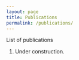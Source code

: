 ```yaml
---
layout: page
title: Publications
permalink: /publications/
---
```


List of publications

1. Under construction.
